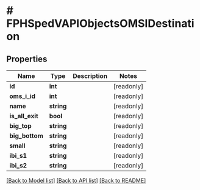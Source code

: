 # # FPHSpedVAPIObjectsOMSIDestination

## Properties

Name | Type | Description | Notes
------------ | ------------- | ------------- | -------------
**id** | **int** |  | [readonly]
**oms_i_id** | **int** |  | [readonly]
**name** | **string** |  | [readonly]
**is_all_exit** | **bool** |  | [readonly]
**big_top** | **string** |  | [readonly]
**big_bottom** | **string** |  | [readonly]
**small** | **string** |  | [readonly]
**ibi_s1** | **string** |  | [readonly]
**ibi_s2** | **string** |  | [readonly]

[[Back to Model list]](../../README.md#models) [[Back to API list]](../../README.md#endpoints) [[Back to README]](../../README.md)

